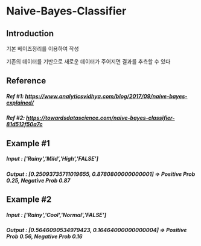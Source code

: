 # Naive-Bayes-Classifier

Introduction
-------------
기본 베이즈정리를 이용하여 작성

기존의 데이터를 기반으로 새로운 데이터가 주어지면 결과를 추측할 수 있다

Reference
-------------
##### Ref #1: https://www.analyticsvidhya.com/blog/2017/09/naive-bayes-explained/
##### Ref #2: https://towardsdatascience.com/naive-bayes-classifier-81d512f50a7c

Example #1
-------------
##### Input : ['Rainy','Mild','High','FALSE']
##### Output : [0.25093735711019655, 0.8780800000000001] => Positive Prob 0.25, Negative Prob 0.87

Example #2
-------------
##### Input : ['Rainy','Cool','Normal','FALSE']
##### Output : [0.5646090534979423, 0.16464000000000004] => Positive Prob 0.56, Negative Prob 0.16
